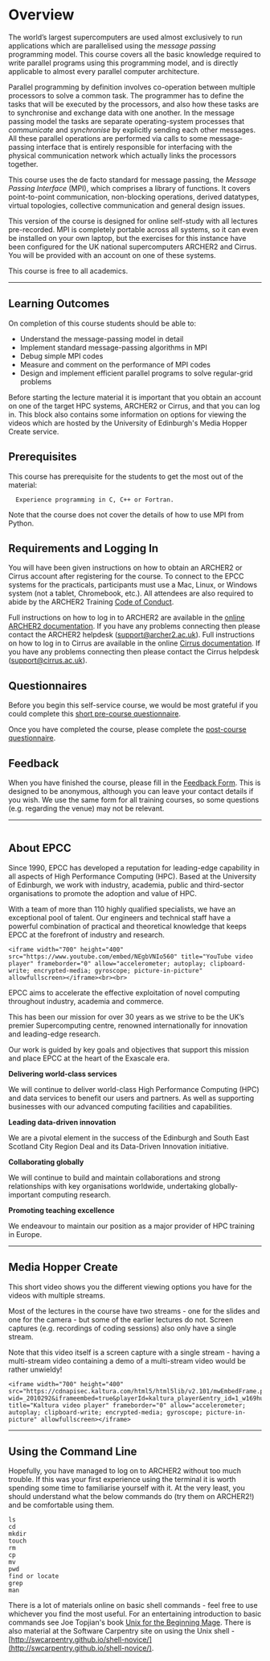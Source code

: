 # Overview

The world’s largest supercomputers are used almost exclusively to run applications which are parallelised using the *message passing* programming model. This course covers all the basic knowledge required to write parallel programs using this programming model, and is directly applicable to almost every parallel computer architecture.

Parallel programming by definition involves co-operation between multiple processors to solve a common task. The programmer has to define the tasks that will be executed by the processors, and also how these tasks are to synchronise and exchange data with one another. In the message passing model the tasks are separate operating-system processes that *communicate* and *synchronise* by explicitly sending each other messages. All these parallel operations are performed via calls to some message-passing interface that is entirely responsible for interfacing with the physical communication network which actually links the processors together.

This course uses the de facto standard for message passing, the *Message Passing Interface* (MPI), which comprises a library of functions. It covers point-to-point communication, non-blocking operations, derived datatypes, virtual topologies, collective communication and general design issues.

This version of the course is designed for online self-study with all lectures pre-recorded. MPI is completely portable across all systems, so it can even be installed on your own laptop, but the exercises for this instance have been configured for the UK national supercomputers ARCHER2 and Cirrus. You will be provided with an account on one of these systems.

This course is free to all academics.

---

## Learning Outcomes

On completion of this course students should be able to:

- Understand the message-passing model in detail
- Implement standard message-passing algorithms in MPI
- Debug simple MPI codes
- Measure and comment on the performance of MPI codes
- Design and implement efficient parallel programs to solve regular-grid problems

Before starting the lecture material it is important that you obtain an account on one of the target HPC systems, ARCHER2 or Cirrus, and that you can log in. 
This block also contains some information on options for viewing the videos which are hosted by the University of Edinburgh's Media Hopper Create service.


## Prerequisites

This course has prerequisite for the students to get the most out of the material:
```{prereq}
  Experience programming in C, C++ or Fortran. 
```

Note that the course does not cover the details of how to use MPI from Python.

## Requirements and Logging In

You will have been given instructions on how to obtain an ARCHER2 or Cirrus account after registering for the course.
To connect to the EPCC systems for the practicals, participants must use a Mac, Linux, or Windows system (not a tablet, Chromebook, etc.). All attendees are also required to abide by the ARCHER2 Training [Code of Conduct](https://www.archer2.ac.uk/about/policies/code-of-conduct.html).

Full instructions on how to log in to ARCHER2 are available in the [online ARCHER2 documentation](https://docs.archer2.ac.uk/user-guide/connecting/). If you have any problems connecting then please contact the ARCHER2 helpdesk (support@archer2.ac.uk).
Full instructions on how to log in to Cirrus are available in the online [Cirrus documentation](https://cirrus.readthedocs.io/en/main/user-guide/connecting.html). If you have any problems connecting then please contact the Cirrus helpdesk (support@cirrus.ac.uk).


## Questionnaires
Before you begin this self-service course, we would be most grateful if you could complete this [short pre-course questionnaire](https://forms.office.com/r/gjT6ME4cmr). 

Once you have completed the course, please complete the [post-course questionnaire](https://forms.office.com/r/aUth2aKHvD).


## Feedback

When you have finished the course, please fill in the [Feedback Form](https://www.archer2.ac.uk/training/feedback/?course=210000-mpi-self-service). This is designed to be anonymous, although you can leave your contact details if you wish. We use the same form for all training courses, so some questions (e.g. regarding the venue) may not be relevant.

---


```{figure} ./../images/BayesInterior.jpg
```

## About EPCC

Since 1990, EPCC has developed a reputation for leading-edge capability in all aspects of High Performance Computing (HPC). Based at the University of Edinburgh, we work with industry, academia, public and third-sector organisations to promote the adoption and value of HPC.

With a team of more than 110 highly qualified specialists, we have an exceptional pool of talent. Our engineers and technical staff have a powerful combination of practical and theoretical knowledge that keeps EPCC at the forefront of industry and research.

```{raw} html
<iframe width="700" height="400" src="https://www.youtube.com/embed/NEgbVNIo560" title="YouTube video player" frameborder="0" allow="accelerometer; autoplay; clipboard-write; encrypted-media; gyroscope; picture-in-picture" allowfullscreen></iframe><br><br>
```

EPCC aims to accelerate the effective exploitation of novel computing throughout industry, academia and commerce. 

This has been our mission for over 30 years as we strive to be the UK’s premier Supercomputing centre, renowned internationally for innovation and leading-edge research.

Our work is guided by key goals and objectives that support this mission and place EPCC at the heart of the Exascale era.

**Delivering world-class services**

We will continue to deliver world-class High Performance Computing (HPC) and data services to benefit our users and partners. As well as supporting businesses with our advanced computing facilities and capabilities.


**Leading data-driven innovation**
 
We are a pivotal element in the success of the Edinburgh and South East Scotland City Region Deal and its Data-Driven Innovation initiative.

**Collaborating globally**

We will continue to build and maintain collaborations and strong relationships with key organisations worldwide, undertaking globally-important computing research.

**Promoting teaching excellence**

We endeavour to maintain our position as a major provider of HPC training in Europe.

---


## Media Hopper Create

This short video shows you the different viewing options you have for the videos with multiple streams.

Most of the lectures in the course have two streams - one for the slides and one for the camera - but some of the earlier lectures do not. Screen captures (e.g. recordings of coding sessions) also only have a single stream.

Note that this video itself is a screen capture with a single stream - having a multi-stream video containing a demo of a multi-stream video would be rather unwieldy!

```{raw} html
<iframe width="700" height="400" src="https://cdnapisec.kaltura.com/html5/html5lib/v2.101/mwEmbedFrame.php/p/2010292/uiconf_id/32599141/entry_id/1_w169hu09?wid=_2010292&iframeembed=true&playerId=kaltura_player&entry_id=1_w169hu09&flashvars[streamerType]=auto&flashvars[localizationCode]=en&flashvars[leadWithHTML5]=true&flashvars[sideBarContainer.plugin]=true&flashvars[sideBarContainer.position]=left&flashvars[sideBarContainer.clickToClose]=true&flashvars[chapters.plugin]=true&flashvars[chapters.layout]=vertical&flashvars[chapters.thumbnailRotator]=false&flashvars[streamSelector.plugin]=true&flashvars[EmbedPlayer.SpinnerTarget]=videoHolder&flashvars[dualScreen.plugin]=true&flashvars[Kaltura.addCrossoriginToIframe]=true&&wid=1_b0t8dczm#" title="Kaltura video player" frameborder="0" allow="accelerometer; autoplay; clipboard-write; encrypted-media; gyroscope; picture-in-picture" allowfullscreen></iframe>

```

---


## Using the Command Line

Hopefully, you have managed to log on to ARCHER2 without too much trouble. If this was your first experience using the terminal it is worth spending some time to familiarise yourself with it. At the very least, you should understand what the below commands do (try them on ARCHER2!) and be comfortable using them.

    ls
    cd
    mkdir
    touch
    rm
    cp
    mv
    pwd
    find or locate
    grep
    man

There is a lot of materials online on basic shell commands - feel free to use whichever you find the most useful. For an entertaining introduction to basic commands see Joe Topjian's book [Unix for the Beginning Mage](../exercises/shell-tutorial.pdf). There is also material at the Software Carpentry site on using the Unix shell - [http://swcarpentry.github.io/shell-novice/](http://swcarpentry.github.io/shell-novice/). 



